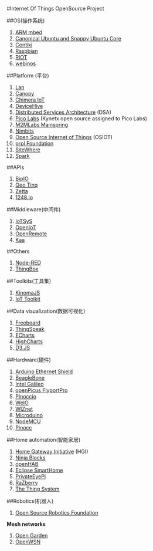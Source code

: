 #Internet Of Things OpenSource Project

##OS(操作系统)

1. [ARM mbed](http://mbed.org/)
2. [Canonical Ubuntu and Snappy Ubuntu Core](http://developer.ubuntu.com/en/snappy/)
3. [Contiki](http://www.contiki-os.org/)
4. [Raspbian](http://raspbian.org/)
5. [RIOT](http://www.riot-os.org/)
6. [webinos](http://www.webinos.org/)

##Platform (平台)

1. [Lan](https://github.com/phodal/lan)
2. [Canopy](http://canopy.link/)
3. [Chimera IoT](https://chimeraiot.com/init/default/developers)
4. [DeviceHive](https://github.com/devicehive/)
5. [Distributed Services Architecture](http://iot-dsa.org/) (DSA)
6. [Pico Labs](https://github.com/Picolab/) (Kynetx open source assigned to Pico Labs)
7. [M2MLabs Mainspring](http://www.m2mlabs.com/)
8. [Nimbits](http://www.nimbits.com/index.jsp)
9. [Open Source Internet of Things](http://osiot.org/) (OSIOT)
10. [prpl Foundation](http://prplfoundation.org/)
11. [SiteWhere](http://www.sitewhere.org/)
12. [Spark](http://spark.github.io/)

##APIs

1. [BipIO](https://bip.io/)
2. [Qeo Tinq](https://github.com/brunodebus/tinq-core)
3. [Zetta](http://www.zettajs.org/)
4. [1248.io](http://wiki.1248.io/doku.php)

##Middleware(中间件)
1. [IoTSyS](https://code.google.com/p/iotsys/)
2. [OpenIoT](http://openiot.eu/)
3. [OpenRemote](http://www.openremote.org/display/HOME/OpenRemote)
4. [Kaa](http://www.kaaproject.org/)

##Others

1. [Node-RED](http://nodered.org/)
2. [ThingBox](http://thethingbox.io/)

##Toolkits(工具集)
1. [KinomaJS](https://github.com/kinoma)
2. [IoT Toolkit](http://iot-toolkit.com/)

##Data visualization(数据可视化)
1. [Freeboard](https://github.com/Freeboard/freeboard)
2. [ThingSpeak](https://thingspeak.com/)
3. [ECharts](http://echarts.baidu.com)
4. [HighCharts](http://www.highcharts.com)
5. [D3.JS](http://d3js.org/)

##Hardware(硬件)

1. [Arduino Ethernet Shield](http://www.arduino.cc/en/Main/ArduinoEthernetShield)
2. [BeagleBone](http://beagleboard.org/getting-started/)
3. [Intel Galileo](http://www.arduino.cc/en/ArduinoCertified/IntelGalileo)
4. [openPicus FlyportPro](http://www.openpicus.com/site/tools)
5. [Pinoccio](https://pinocc.io/)
6. [WeIO](http://we-io.net/hardware/)
7. [WIZnet](http://wizwiki.net/wiki/doku.php)
8. [Microduino](https://www.microduino.cc/)
9. [NodeMCU](http://www.nodemcu.com/)
10. [Pinocc](https://pinocc.io/)

##Home automation(智能家居)
1. [Home Gateway Initiative](http://www.homegatewayinitiative.org/) (HGI)
2. [Ninja Blocks](https://developers.ninja/)
3. [openHAB](http://www.openhab.org/)
4. [Eclipse SmartHome](http://eclipse.org/smarthome/)
5. [PrivateEyePi](http://projects.privateeyepi.com/)
6. [RaZberry](http://razberry.z-wave.me/)
7. [The Thing System](http://thethingsystem.com/index.html)

##Robotics(机器人)

1. [Open Source Robotics Foundation](http://www.osrfoundation.org/)

**Mesh networks**

1. [Open Garden](https://opengarden.com/)
2. [OpenWSN](http://www.openwsn.org/)
